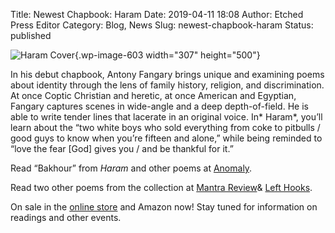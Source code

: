 Title: Newest Chapbook: Haram
Date: 2019-04-11 18:08
Author: Etched Press Editor
Category: Blog, News
Slug: newest-chapbook-haram
Status: published

<!-- wp:image {"id":603,"align":"left","width":307,"height":500} -->

![Haram Cover](http://etchedpress.com/wp-content/uploads/2018/12/Haram-Cover_online_small.png){.wp-image-603 width="307" height="500"}


<!-- /wp:image -->

<!-- wp:paragraph -->

In his debut chapbook, Antony Fangary brings unique and examining poems about identity through the lens of family history, religion, and discrimination. At once Coptic Christian and heretic, at once American and Egyptian, Fangary captures scenes in wide-angle and a deep depth-of-field. He is able to write tender lines that lacerate in an original voice. In* Haram*, you’ll learn about the “two white boys who sold everything from coke to pitbulls / good guys to know when you’re fifteen and alone,” while being reminded to “love the fear \[God\] gives you / and be thankful for it.”

<!-- /wp:paragraph -->

<!-- wp:paragraph -->

Read “Bakhour” from *Haram* and other poems at [Anomaly](http://anmly.org/ap26/egyptian-writers/antony-fangary.html).

<!-- /wp:paragraph -->

<!-- wp:paragraph -->

Read two other poems from the collection at [Mantra Review](http://www.mantrareview.com/spring2018/fangary.php)& [Left Hooks](http://www.lefthooks.net/2017/12/03/ya-kharabi-poem-antony-fangary/).

<!-- /wp:paragraph -->

<!-- wp:paragraph -->

On sale in the [online store](http://etchedpress.com/product/haram-antony-fangary/) and Amazon now! Stay tuned for information on readings and other events.  

<!-- /wp:paragraph -->
